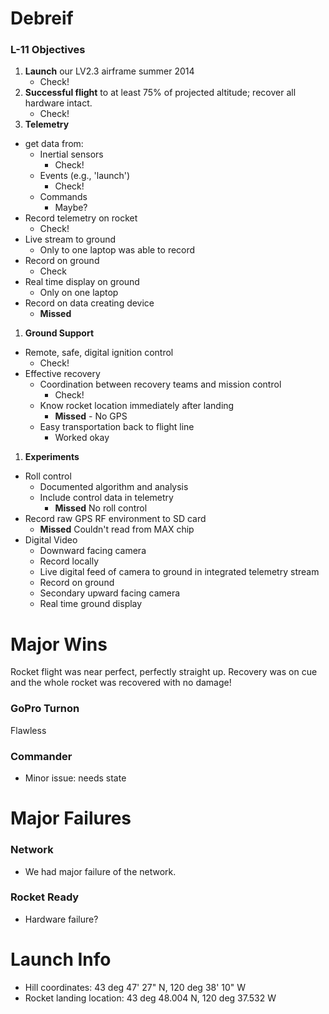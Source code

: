 # Debreif

### L-11 Objectives

 1. **Launch** our LV2.3 airframe summer 2014
    - Check!
 1. **Successful flight** to at least 75% of projected altitude; recover all hardware intact.
    - Check!
 1. **Telemetry**
   - get data from:
      - Inertial sensors
          - Check!
      - Events (e.g., 'launch')
          - Check!
      - Commands
          - Maybe?
   - Record telemetry on rocket
      - Check!
   - Live stream to ground
      - Only to one laptop was able to record
   - Record on ground
      - Check
   - Real time display on ground
      - Only on one laptop
   - Record on data creating device
      - **Missed**
 1. **Ground Support**
   - Remote, safe, digital ignition control
      - Check!
   - Effective recovery
      - Coordination between recovery teams and mission control
         - Check!
      - Know rocket location immediately after landing
         - **Missed** - No GPS
      - Easy transportation back to flight line
         - Worked okay
 1. **Experiments**
   - Roll control
      - Documented algorithm and analysis
      - Include control data in telemetry
        - **Missed** No roll control
   - Record raw GPS RF environment to SD card
        - **Missed** Couldn't read from MAX chip
   - Digital Video
      - Downward facing camera
      - Record locally
      - Live digital feed of camera to ground in integrated telemetry stream
      - Record on ground
      - Secondary upward facing camera
      - Real time ground display

# Major Wins

Rocket flight was near perfect, perfectly straight up. Recovery was on cue and the whole rocket was recovered with no damage!

### GoPro Turnon

Flawless

### Commander

 - Minor issue: needs state

# Major Failures

### Network

 - We had major failure of the network.

### Rocket Ready

 - Hardware failure?

# Launch Info

- Hill coordinates: 43 deg 47' 27" N, 120 deg 38' 10" W
- Rocket landing location: 43 deg 48.004 N, 120 deg 37.532 W

